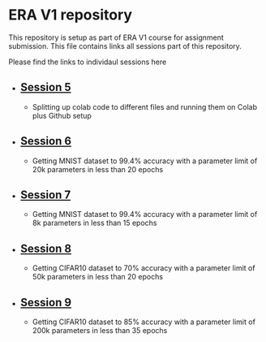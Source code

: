 # ERA V1 repository

This repository is setup as part of ERA V1 course for assignment submission.
This file contains links all sessions part of this repository.

Please find the links to individaul sessions here

- ## [Session 5](./session_5_split_code_to_files/README.md) 
    - Splitting up colab code to different files and running them on Colab plus Github setup
- ## [Session 6](./session_6_multiple_architectures_mnist/README.md) 
    - Getting MNIST dataset to 99.4% accuracy with a parameter limit of 20k parameters in less than 20 epochs
- ## [Session 7](./session_7_8k_15_epochs/README.md) 
    - Getting MNIST dataset to 99.4% accuracy with a parameter limit of 8k parameters in less than 15 epochs
- ## [Session 8](./session_8_cifar_10_50k_20_epochs_regularization/README.md) 
    - Getting CIFAR10 dataset to 70% accuracy with a parameter limit of 50k parameters in less than 20 epochs
- ## [Session 9](./session_9_cifar_10_200k_85/README.md) 
    - Getting CIFAR10 dataset to 85% accuracy with a parameter limit of 200k parameters in less than 35 epochs
